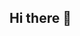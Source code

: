 ## Hi there 👋

<!--
# 👋 Hi there, I'm Marcus!

Welcome to my GitHub profile! I'm a passionate and driven Computer Science student at Mississippi State University, actively building my career in software development and **full-stack web development**.

---
## 🔭 I’m currently working on
- A **Jail Management System** using HTML, CSS, JavaScript, Node.js, and MySQL
- Improving my skills through personal projects and open-source contributions

## 🌱 I’m currently learning
- Backend development with **Express.js** and **Flask**
- Advanced database management (MySQL)
- DevOps basics, including **CI/CD pipelines** and **version control best practices**

## 👯 I’m looking to collaborate on
- Full-stack web applications
- Dashboards and data-driven projects
- Tools that improve everyday workflows or solve real-world problems

## 🤔 I’m looking for help with
- Scaling Node.js/Express applications
- Best practices in software testing and deployment
- Finding the best way to break into the **tech industry**

## 💬 Ask me about
- Web development (frontend & backend)
- Databases (SQL, MongoDB)
- Resume/project feedback for aspiring developers

## ⚡ Fun fact
Outside of tech, I’m passionate about fitness, gaming. 

_Thanks for visiting my profile! Feel free to check out my repositories and connect!_
-->
